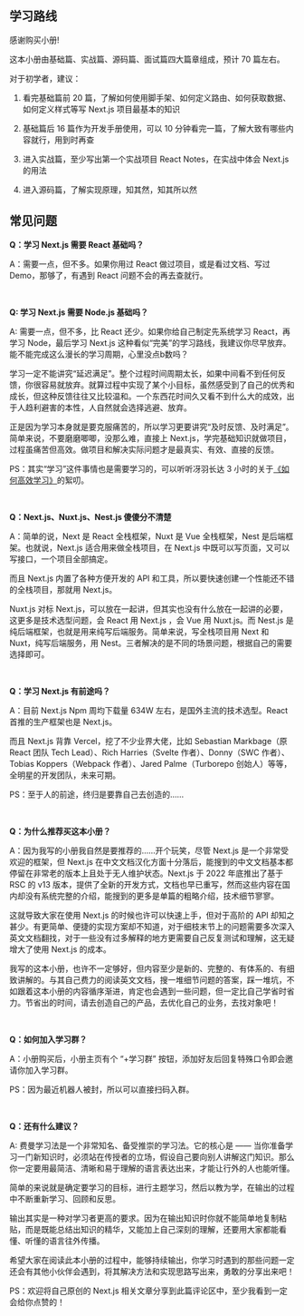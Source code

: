 ﻿## 学习路线

感谢购买小册!

这本小册由基础篇、实战篇、源码篇、面试篇四大篇章组成，预计 70 篇左右。

对于初学者，建议：

1.  看完基础篇前 20 篇，了解如何使用脚手架、如何定义路由、如何获取数据、如何定义样式等写 Next.js 项目最基本的知识

2.  基础篇后 16 篇作为开发手册使用，可以 10 分钟看完一篇，了解大致有哪些内容就行，用到时再查

3.  进入实战篇，至少写出第一个实战项目 React Notes，在实战中体会 Next.js 的用法
4.  进入源码篇，了解实现原理，知其然，知其所以然

## 常见问题

**Q：学习 Next.js 需要 React 基础吗？**

A：需要一点，但不多。如果你用过 React 做过项目，或是看过文档、写过 Demo，那够了，有遇到 React 问题不会的再去查就行。

<br/>

**Q: 学习 Next.js 需要 Node.js 基础吗？**

A: 需要一点，但不多，比 React 还少。如果你给自己制定先系统学习 React，再学习 Node，最后学习 Next.js 这种看似“完美”的学习路线，我建议你尽早放弃。能不能完成这么漫长的学习周期，心里没点b数吗？

学习一定不能讲究“延迟满足”。整个过程时间周期太长，如果中间看不到任何反馈，你很容易就放弃。就算过程中实现了某个小目标，虽然感受到了自己的优秀和成长，但这种反馈往往又比较温和。一个东西花时间久又看不到什么大的成效，出于人趋利避害的本性，人自然就会选择逃避、放弃。

正是因为学习本身就是要克服痛苦的，所以学习更要讲究“及时反馈、及时满足”。 简单来说，不要磨磨唧唧，没那么难，直接上 Next.js，学完基础知识就做项目，过程虽痛苦但高效。做项目和解决实际问题才是最真实、有效、直接的反馈。

PS：其实“学习”这件事情也是需要学习的，可以听听冴羽长达 3 小时的关于[《如何高效学习》](https://www.yuque.com/yayu/blog/grow#TdtOC)的絮叨。

<br/>

**Q：Next.js、Nuxt.js、Nest.js 傻傻分不清楚**

A：简单的说，Next 是 React 全栈框架，Nuxt 是 Vue 全栈框架，Nest 是后端框架。也就说，Next.js 适合用来做全栈项目，在 Next.js 中既可以写页面，又可以写接口，一个项目全部搞定。

而且 Next.js 内置了各种方便开发的 API 和工具，所以要快速创建一个性能还不错的全栈项目，那就用 Next.js。

Nuxt.js 对标 Next.js，可以放在一起讲，但其实也没有什么放在一起讲的必要，这更多是技术选型问题，会 React 用 Next.js ，会 Vue 用 Nuxt.js。而 Nest.js 是纯后端框架，也就是用来纯写后端服务。简单来说，写全栈项目用 Next 和 Nuxt，纯写后端服务，用 Nest。三者解决的是不同的场景问题，根据自己的需要选择即可。

<br/>

**Q：学习 Next.js 有前途吗？**

A：目前 Next.js Npm 周均下载量 634W 左右，是国外主流的技术选型。React 首推的生产框架也是 Next.js。

而且 Next.js 背靠 Vercel，挖了不少业界大佬，比如 Sebastian Markbage（原 React 团队 Tech Lead）、Rich Harries（Svelte 作者）、Donny（SWC 作者）、Tobias Koppers（Webpack 作者）、Jared Palme（Turborepo 创始人）等等，全明星的开发团队，未来可期。

PS：至于人的前途，终归是要靠自己去创造的……

<br/>

**Q：为什么推荐买这本小册？**

A：因为我写的小册我自然是要推荐的……开个玩笑，尽管 Next.js 是一个非常受欢迎的框架，但 Next.js 在中文文档汉化方面十分落后，能搜到的中文文档基本都停留在非常老的版本上且处于无人维护状态。Next.js 于 2022 年底推出了基于 RSC 的 v13 版本，提供了全新的开发方式，文档也早已重写，然而这些内容在国内却没有系统完整的介绍，能搜到的更多是单篇的粗略介绍，技术细节寥寥。

这就导致大家在使用 Next.js 的时候也许可以快速上手，但对于高阶的 API 却知之甚少。有更简单、便捷的实现方案却不知道，对于细枝末节上的问题需要多次深入英文文档翻找，对于一些没有过多解释的地方更需要自己反复测试和理解，这无疑增大了使用 Next.js 的成本。

我写的这本小册，也许不一定够好，但内容至少是新的、完整的、有体系的、有细致讲解的。与其自己费力的阅读英文文档，搜一堆细节问题的答案，踩一堆坑，不如跟着这本小册的内容循序渐进，肯定也会遇到一些问题，但一定比自己学省时省力。节省出的时间，请去创造自己的产品，去优化自己的业务，去找对象吧！

<br/>

**Q：如何加入学习群？**

A：小册购买后，小册主页有个 “+学习群” 按钮，添加好友后回复特殊口令即会邀请你加入学习群。

PS：因为最近机器人被封，所以可以直接扫码入群。

<br/>

**Q：还有什么建议？**

A: 费曼学习法是一个非常知名、备受推崇的学习法。它的核心是 —— 当你准备学习一门新知识时，必须站在传授者的立场，假设自己要向别人讲解这门知识。那么你一定要用最简洁、清晰和易于理解的语言表达出来，才能让行外的人也能听懂。

简单的来说就是确定要学习的目标，进行主题学习，然后以教为学，在输出的过程中不断重新学习、回顾和反思。

输出其实是一种对学习者更高的要求。因为在输出知识时你就不能简单地复制粘贴，而是既能总结出知识的精华，又能加上自己深刻的理解，还要用大家都能看懂、听懂的语言往外传播。

希望大家在阅读此本小册的过程中，能够持续输出，你学习时遇到的那些问题一定还会有其他小伙伴会遇到，将其解决方法和实现思路写出来，勇敢的分享出来吧！

PS：欢迎将自己原创的 Next.js 相关文章分享到此篇评论区中，至少我看到一定会给你点赞的！
